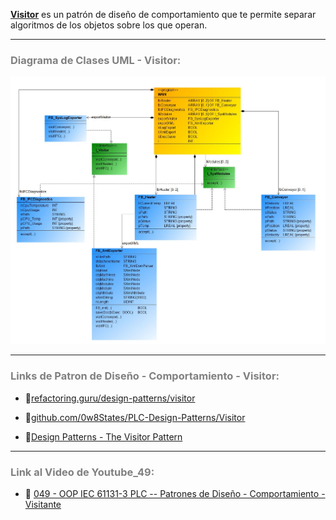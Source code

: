 [**Visitor**](https://refactoring.guru/es/design-patterns/visitor) es un patrón de diseño de comportamiento que te permite separar algoritmos de los objetos sobre los que operan.
***
### <span style="color:grey">Diagrama de Clases UML - Visitor:</span>

![Design_Pattern_Behavioral_Visitor](../../imagenes/Design_Pattern_Behavioral_Visitor.JPG)
***
### <span style="color:grey">Links de Patron de Diseño - Comportamiento - Visitor:</span>

- 🔗[refactoring.guru/design-patterns/visitor](https://refactoring.guru/es/design-patterns/visitor)

- 🔗[github.com/0w8States/PLC-Design-Patterns/Visitor](https://github.com/0w8States/PLC-Design-Patterns/tree/master/Behavioral_Patterns/Visitor)

- 🔗[Design Patterns - The Visitor Pattern](https://beckhoff-au.teachable.com/courses/coding-bytes-twincat-3/lectures/46078048)
***
### <span style="color:grey">Link al Video de Youtube_49:</span>
- 🔗 [049 - OOP IEC 61131-3 PLC -- Patrones de Diseño - Comportamiento - Visitante](https://youtu.be/T0gSaNuU_g0)